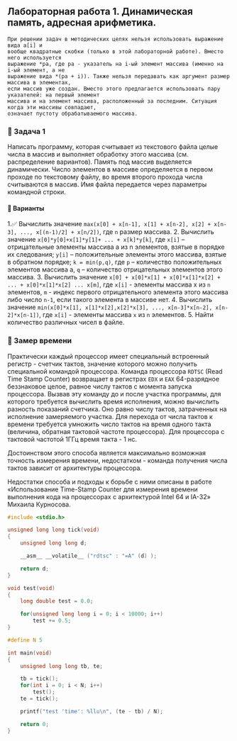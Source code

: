 ## Лабораторная работа 1. Динамическая память, адресная арифметика.

    При решении задач в методических целях нельзя использовать выражение вида a[i] и 
    вообще квадратные скобки (только в этой лабораторной работе). Вместо него используется 
    выражение *pa, где pa - указатель на i-ый элемент массива (именно на i-ый элемент, а не 
    выражение вида *(pa + i)). Также нельзя передавать как аргумент размер массива в элементах, 
    если массив уже создан. Вместо этого предлагается использовать пару указателей: на первый элемент 
    массива и на элемент массива, расположенный за последним. Ситуация когда эти массивы совпадают, 
    означает пустоту обрабатываемого массива.
   
### :red_circle: Задача 1 

Написать программу, которая считывает из текстового файла целые числа в массив и выполняет обработку этого массива (см. распределение вариантов).
Память под массив выделяется динамически. Число элементов в массиве определяется в первом проходе по текстовому файлу, во время второго прохода числа считываются в массив.
Имя файла передается через параметры командной строки.

#### :large_blue_diamond: Варианты
 
1.:white_check_mark: Вычислить значение `max(x[0] + x[n-1], x[1] + x[n-2], x[2] + x[n-3], ..., x[(n-1)/2] + x[n/2])`, где `n` размер массива.
2. Вычислить значение `x[0]*y[0]+x[1]*y[1]+ ... + x[k]*y[k]`, где `x[i]` – отрицательные элементы массива a из n элементов, взятые в порядке их следования; `y[i]` – положительные элементы этого массива, взятые в обратном порядке; `k = min(p,q)`, где `p` – количество положительных элементов массива a, `q` – количество отрицательных элементов этого массива.
3. Вычислить значение `x[0] + x[0]*x[1] + x[0]*x[1]*x[2] + ... + x[0]*x[1]*x[2] ... x[m]`, где `x[i]` - элементы массива x из `n` элементов, `m` - индекс первого отрицательного элемента этого массива либо число `n-1`, если такого элемента в массиве нет.
4. Вычислить значение `min(x[0]*x[1], x[1]*x[2],x[2]*x[3], ..., x[n-3]*x[n-2], x[n-2]*x[n-1])`, где `x[i]` - элементы массива `x` из `n` элементов.
5. Найти количество различных чисел в файле.

### :red_circle: Замер времени 

Практически каждый процессор имеет специальный встроенный регистр - счетчик тактов, значение которого можно получить специальной командой процессора. Команда процессора `RDTSC` (Read Time Stamp Counter) возвращает в регистрах `EDX` и `EAX` 64-разрядное беззнаковое целое, равное числу тактов с момента запуска процессора. Вызвав эту команду до и после участка программы, для которого требуется вычислить время исполнения, можно вычислить разность показаний счетчика. Оно равно числу тактов, затраченных на исполнение замеряемого участка. Для перехода от числа тактов к времени требуется умножить число тактов на время одного такта (величина, обратная тактовой частоте процессора). Для процессора с тактовой частотой 1ГГц время такта - 1 нс.

Достоинством этого способа является максимально возможная точность измерения времени, недостатком - команда получения числа тактов зависит от архитектуры процессора.

Недостатки способа и подходы к борьбе с ними описаны в работе «Использование Time-Stamp Counter для измерения времени выполнения кода на процессорах с архитектурой Intel 64 и IA-32» Михаила Курносова.

```c
#include <stdio.h>

unsigned long long tick(void)
{
    unsigned long long d;

    __asm__ __volatile__ ("rdtsc" : "=A" (d) );

    return d;
}

void test(void)
{
    long double test = 0.0;

    for(unsigned long long i = 0; i < 10000; i++)
        test += 0.5;
}

#define N 5

int main(void)
{
    unsigned long long tb, te;

    tb = tick();
    for(int i = 0; i < N; i++)
        test();
    te = tick();

    printf("test 'time': %llu\n", (te - tb) / N);

    return 0;
}
```
